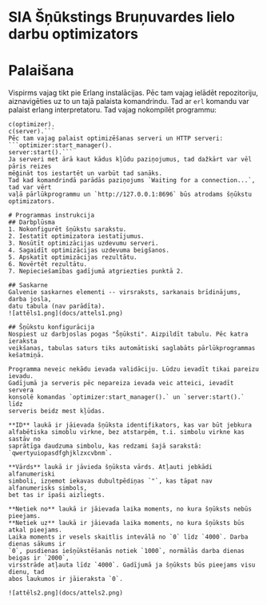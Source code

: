 # SIA Šņūkstings Bruņuvardes lielo darbu optimizators

# Palaišana

Vispirms vajag tikt pie Erlang instalācijas. Pēc tam vajag ielādēt repozitoriju,
aiznavigēties uz to un tajā palaista komandrindu. Tad ar `erl` komandu var
palaist erlang interpretatoru. Tad vajag nokompilēt programmu:
```c(domain).
c(optimizer).
c(server).```
Pēc tam vajag palaist optimizēšanas serveri un HTTP serveri:
```optimizer:start_manager().
server:start().```
Ja serveri met ārā kaut kādus kļūdu paziņojumus, tad dažkārt var vēl pāris reizes
mēģināt tos iestartēt un varbūt tad sanāks.
Tad kad komandrindā parādās paziņojums `Waiting for a connection...`, tad var vērt
vaļā pārlūkprogrammu un `http://127.0.0.1:8696` būs atrodams šņūkstu optimizators.

# Programmas instrukcija
## Darbplūsma
1. Nokonfigurēt šņūkstu sarakstu.
2. Iestatīt optimizatora iestatījumus.
3. Nosūtīt optimizācijas uzdevumu serveri.
4. Sagaidīt optimizācijas uzdevuma beigšanos.
5. Apskatīt optimizācijas rezultātu.
6. Novērtēt rezultātu.
7. Nepieciešamības gadījumā atgriezties punktā 2.

## Saskarne
Galvenie saskarnes elementi -- virsraksts, sarkanais brīdinājums, darba josla,
datu tabula (nav parādīta).
![attēls1.png](docs/attels1.png)

## Šņūkstu konfigurācija
Nospiest uz darbjoslas pogas "Šņūksti". Aizpildīt tabulu. Pēc katra ieraksta 
veikšanas, tabulas saturs tiks automātiski saglabāts pārlūkprogrammas kešatmiņā.

Programma neveic nekādu ievada validāciju. Lūdzu ievadīt tikai pareizu ievadu.
Gadījumā ja serveris pēc nepareiza ievada veic atteici, ievadīt servera
konsolē komandas `optimizer:start_manager().` un `server:start().` līdz
serveris beidz mest kļūdas.

**ID** laukā ir jāievada šņūksta identifikators, kas var būt jebkura
alfabētiska simoblu virkne, bez atstarpēm, t.i. simbolu virkne kas sastāv no
saprātīga daudzuma simbolu, kas redzami šajā sarakstā:
`qwertyuiopasdfghjklzxcvbnm`.

**Vārds** laukā ir jāvieda šņūksta vārds. Atļauti jebkādi alfanumeriski
simboli, izņemot iekavas dubultpēdiņas `"`, kas tāpat nav alfanumerisks simbols,
bet tas ir īpaši aizliegts.

**Netiek no** laukā ir jāievada laika moments, no kura šņūksts nebūs pieejams.
**Netiek uz** laukā ir jāievada laika moments, no kura šņūksts būs atkal pieejams.
Laika moments ir vesels skaitlis intevālā no `0` līdz `4000`. Darba dienas sākums ir
`0`, pusdienas iešņūkstēšanās notiek `1000`, normālās darba dienas beigas ir `2000`, 
virsstrāde atļauta līdz `4000`. Gadījumā ja šņūksts būs pieejams visu dienu, tad
abos laukumos ir jāieraksta `0`.

![attēls2.png](docs/attels2.png)

